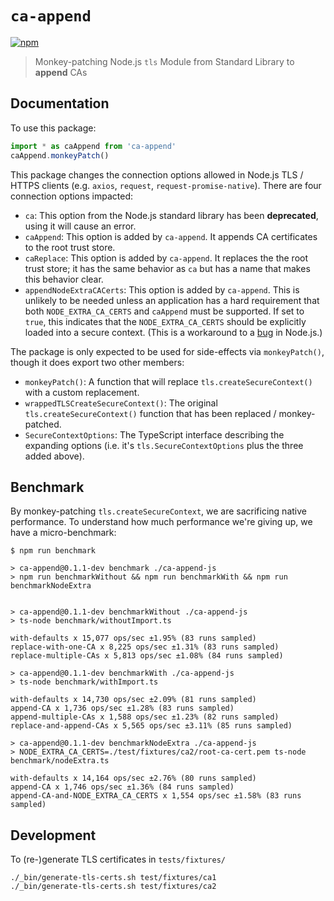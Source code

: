 # `ca-append`

[![npm](https://img.shields.io/npm/v/ca-append.svg?colorB=blue)](https://www.npmjs.com/package/ca-append)

> Monkey-patching Node.js `tls` Module from Standard Library to **append** CAs

## Documentation

To use this package:

```ts
import * as caAppend from 'ca-append'
caAppend.monkeyPatch()
```

This package changes the connection options allowed in Node.js 
TLS / HTTPS clients (e.g. `axios`, `request`, `request-promise-native`).
There are four connection options impacted:

-   `ca`: This option from the Node.js standard library has been
    **deprecated**, using it will cause an error.
-   `caAppend`: This option is added by `ca-append`. It appends CA
    certificates to the root trust store.
-   `caReplace`: This option is added by `ca-append`. It replaces the
    the root trust store; it has the same behavior as `ca` but has a name that
    makes this behavior clear.
-   `appendNodeExtraCACerts`: This option is added by `ca-append`. This
    is unlikely to be needed unless an application has a hard requirement that
    both `NODE_EXTRA_CA_CERTS` and `caAppend` must be supported. If set to
    `true`, this indicates that the `NODE_EXTRA_CA_CERTS` should be explicitly
    loaded into a secure context. (This is a workaround to a [bug][1] in
    Node.js.)

The package is only expected to be used for side-effects via `monkeyPatch()`,
though it does export two other members:

-   `monkeyPatch()`: A function that will replace `tls.createSecureContext()`
    with a custom replacement.
-   `wrappedTLSCreateSecureContext()`: The original `tls.createSecureContext()`
    function that has been replaced / monkey-patched.
-   `SecureContextOptions`: The TypeScript interface describing the expanding
    options (i.e. it's `tls.SecureContextOptions` plus the three added above).

## Benchmark

By monkey-patching `tls.createSecureContext`, we are sacrificing native
performance. To understand how much performance we're giving up, we
have a micro-benchmark:

```
$ npm run benchmark

> ca-append@0.1.1-dev benchmark ./ca-append-js
> npm run benchmarkWithout && npm run benchmarkWith && npm run benchmarkNodeExtra


> ca-append@0.1.1-dev benchmarkWithout ./ca-append-js
> ts-node benchmark/withoutImport.ts

with-defaults x 15,077 ops/sec ±1.95% (83 runs sampled)
replace-with-one-CA x 8,225 ops/sec ±1.31% (83 runs sampled)
replace-multiple-CAs x 5,813 ops/sec ±1.08% (84 runs sampled)

> ca-append@0.1.1-dev benchmarkWith ./ca-append-js
> ts-node benchmark/withImport.ts

with-defaults x 14,730 ops/sec ±2.09% (81 runs sampled)
append-CA x 1,736 ops/sec ±1.28% (83 runs sampled)
append-multiple-CAs x 1,588 ops/sec ±1.23% (82 runs sampled)
replace-and-append-CAs x 5,565 ops/sec ±3.11% (85 runs sampled)

> ca-append@0.1.1-dev benchmarkNodeExtra ./ca-append-js
> NODE_EXTRA_CA_CERTS=./test/fixtures/ca2/root-ca-cert.pem ts-node benchmark/nodeExtra.ts

with-defaults x 14,164 ops/sec ±2.76% (80 runs sampled)
append-CA x 1,746 ops/sec ±1.36% (84 runs sampled)
append-CA-and-NODE_EXTRA_CA_CERTS x 1,554 ops/sec ±1.58% (83 runs sampled)
```

## Development

To (re-)generate TLS certificates in `tests/fixtures/`

```
./_bin/generate-tls-certs.sh test/fixtures/ca1
./_bin/generate-tls-certs.sh test/fixtures/ca2
```

[1]: https://github.com/nodejs/node/issues/32010
